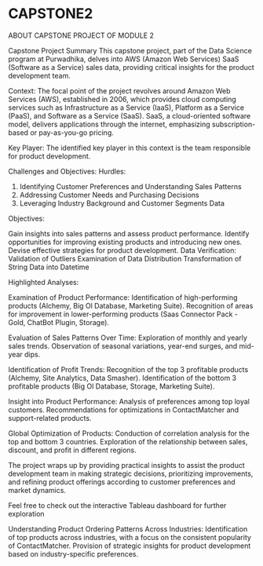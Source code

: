 # CAPSTONE2
ABOUT CAPSTONE PROJECT OF MODULE 2

Capstone Project Summary
This capstone project, part of the Data Science program at Purwadhika, delves into AWS (Amazon Web Services) SaaS (Software as a Service) sales data, providing critical insights for the product development team.

Context:
The focal point of the project revolves around Amazon Web Services (AWS), established in 2006, which provides cloud computing services such as Infrastructure as a Service (IaaS), Platform as a Service (PaaS), and Software as a Service (SaaS). SaaS, a cloud-oriented software model, delivers applications through the internet, emphasizing subscription-based or pay-as-you-go pricing.

Key Player:
The identified key player in this context is the team responsible for product development.

Challenges and Objectives:
Hurdles:

1.  Identifying Customer Preferences and Understanding Sales Patterns
2.  Addressing Customer Needs and Purchasing Decisions
3.  Leveraging Industry Background and Customer Segments Data

Objectives:

Gain insights into sales patterns and assess product performance.
Identify opportunities for improving existing products and introducing new ones.
Devise effective strategies for product development.
Data Verification:
Validation of Outliers
Examination of Data Distribution
Transformation of String Data into Datetime

Highlighted Analyses:

Examination of Product Performance:
Identification of high-performing products (Alchemy, Big Ol Database, Marketing Suite).
Recognition of areas for improvement in lower-performing products (Saas Connector Pack - Gold, ChatBot Plugin, Storage).

Evaluation of Sales Patterns Over Time:
Exploration of monthly and yearly sales trends.
Observation of seasonal variations, year-end surges, and mid-year dips.

Identification of Profit Trends:
Recognition of the top 3 profitable products (Alchemy, Site Analytics, Data Smasher).
Identification of the bottom 3 profitable products (Big Ol Database, Storage, Marketing Suite).

Insight into Product Performance:
Analysis of preferences among top loyal customers.
Recommendations for optimizations in ContactMatcher and support-related products.

Global Optimization of Products:
Conduction of correlation analysis for the top and bottom 3 countries.
Exploration of the relationship between sales, discount, and profit in different regions.


The project wraps up by providing practical insights to assist the product development team in making strategic decisions, prioritizing improvements, and refining product offerings according to customer preferences and market dynamics.

Feel free to check out the interactive Tableau dashboard for further exploration 

Understanding Product Ordering Patterns Across Industries:
Identification of top products across industries, with a focus on the consistent popularity of ContactMatcher.
Provision of strategic insights for product development based on industry-specific preferences.
